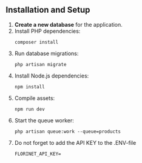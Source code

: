 
## Installation and Setup

1. **Create a new database** for the application.
2. Install PHP dependencies:
   ```
   composer install
   ```
3. Run database migrations:
   ```
   php artisan migrate
   ```
4. Install Node.js dependencies:
   ```
   npm install
   ```
5. Compile assets:
   ```
   npm run dev
   ```
6. Start the queue worker:
   ```
   php artisan queue:work --queue=products
   ```
7. Do not forget to add the API KEY to the .ENV-file
   ```
   FLORINET_API_KEY=
   ```
